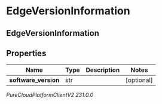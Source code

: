 # EdgeVersionInformation

## EdgeVersionInformation

## Properties

|Name | Type | Description | Notes|
|------------ | ------------- | ------------- | -------------|
| **software_version** | str |  | [optional] |



_PureCloudPlatformClientV2 231.0.0_
